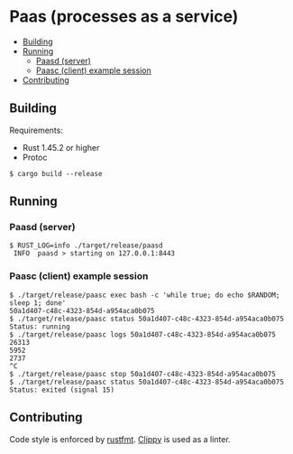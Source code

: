 # Paas (processes as a service)

<!-- vim-markdown-toc GFM -->

* [Building](#building)
* [Running](#running)
    * [Paasd (server)](#paasd-server)
    * [Paasc (client) example session](#paasc-client-example-session)
* [Contributing](#contributing)

<!-- vim-markdown-toc -->

## Building

Requirements: 
* Rust 1.45.2 or higher
* Protoc

```console
$ cargo build --release
```

## Running 

### Paasd (server)

```console
$ RUST_LOG=info ./target/release/paasd
 INFO  paasd > starting on 127.0.0.1:8443
```

### Paasc (client) example session
```console
$ ./target/release/paasc exec bash -c 'while true; do echo $RANDOM; sleep 1; done'
50a1d407-c48c-4323-854d-a954aca0b075
$ ./target/release/paasc status 50a1d407-c48c-4323-854d-a954aca0b075
Status: running
$ ./target/release/paasc logs 50a1d407-c48c-4323-854d-a954aca0b075 
26313
5952
2737
^C
$ ./target/release/paasc stop 50a1d407-c48c-4323-854d-a954aca0b075
$ ./target/release/paasc status 50a1d407-c48c-4323-854d-a954aca0b075
Status: exited (signal 15)
```

## Contributing

Code style is enforced by [rustfmt](https://github.com/rust-lang/rustfmt).
[Clippy](https://github.com/rust-lang/rust-clippy) is used as a linter.
